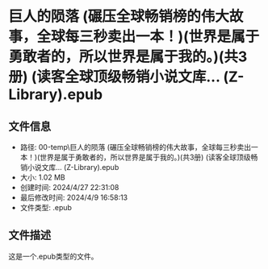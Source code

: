 ﻿# 巨人的陨落 (碾压全球畅销榜的伟大故事，全球每三秒卖出一本！)(世界是属于勇敢者的，所以世界是属于我的。)(共3册) (读客全球顶级畅销小说文库... (Z-Library).epub

## 文件信息
- 路径: 00-temp\巨人的陨落 (碾压全球畅销榜的伟大故事，全球每三秒卖出一本！)(世界是属于勇敢者的，所以世界是属于我的。)(共3册) (读客全球顶级畅销小说文库... (Z-Library).epub
- 大小: 1.02 MB
- 创建时间: 2024/4/27 22:31:08
- 最后修改时间: 2024/4/9 16:58:13
- 文件类型: .epub

## 文件描述
这是一个.epub类型的文件。

